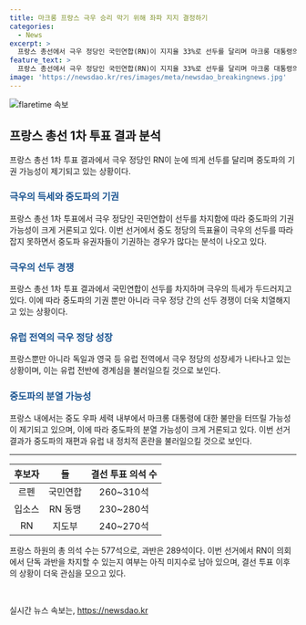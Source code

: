 ```yaml
---
title: 마크롱 프랑스 극우 승리 막기 위해 좌파 지지 결정하기
categories:
  - News
excerpt: >
  프랑스 총선에서 극우 정당인 국민연합(RN)이 지지율 33%로 선두를 달리며 마크롱 대통령의 정치생명을 끝낼 것으로 전망되며, 중도파 연합의 득표율은 20%에 그쳤다. 극우 세력의 압승으로 인해 중도파의 재편이 예상되고, 프랑스와 유럽 내에 극우 정당의 득세가 경계되고 있다. 중도파 유권자들이 기권하는 경우가 많다는 분석과 함께, 극우 세력의 패배에 대한 우려도 존재한다.
feature_text: >
  프랑스 총선에서 극우 정당인 국민연합(RN)이 지지율 33%로 선두를 달리며 마크롱 대통령의 정치생명을 끝낼 것으로 전망되며, 중도파 연합의 득표율은 20%에 그쳤다. 극우 세력의 압승으로 인해 중도파의 재편이 예상되고, 프랑스와 유럽 내에 극우 정당의 득세가 경계되고 있다. 중도파 유권자들이 기권하는 경우가 많다는 분석과 함께, 극우 세력의 패배에 대한 우려도 존재한다.
image: 'https://newsdao.kr/res/images/meta/newsdao_breakingnews.jpg'
---
```


<p><img src="https://newsdao.kr/res/images/meta/newsdao_breakingnews.jpg" alt="flaretime 속보" /></p>

<h2 data-ke-size="size26">프랑스 총선 1차 투표 결과 분석</h2>

<p data-ke-size="size16">프랑스 총선 1차 투표 결과에서 극우 정당인 RN이 눈에 띄게 선두를 달리며 중도파의 기권 가능성이 제기되고 있는 상황이다.</p>

<h3><b><span style="color: #1a5490;">극우의 득세와 중도파의 기권</span></b></h3>

<p data-ke-size="size16">프랑스 총선 1차 투표에서 극우 정당인 국민연합이 선두를 차지함에 따라 중도파의 기권 가능성이 크게 거론되고 있다. 이번 선거에서 중도 정당의 득표율이 극우의 선두를 따라잡지 못하면서 중도파 유권자들이 기권하는 경우가 많다는 분석이 나오고 있다.</p>

<h3><b><span style="color: #1a5490;">극우의 선두 경쟁</span></b></h3>

<p data-ke-size="size16">프랑스 총선 1차 투표 결과에서 국민연합이 선두를 차지하며 극우의 득세가 두드러지고 있다. 이에 따라 중도파의 기권 뿐만 아니라 극우 정당 간의 선두 경쟁이 더욱 치열해지고 있는 상황이다.</p>

<h3><b><span style="color: #1a5490;">유럽 전역의 극우 정당 성장</span></b></h3>

<p data-ke-size="size16">프랑스뿐만 아니라 독일과 영국 등 유럽 전역에서 극우 정당의 성장세가 나타나고 있는 상황이며, 이는 유럽 전반에 경계심을 불러일으킬 것으로 보인다.</p>

<h3><b><span style="color: #1a5490;">중도파의 분열 가능성</span></b></h3>

<p data-ke-size="size16">프랑스 내에서는 중도 우파 세력 내부에서 마크롱 대통령에 대한 불만을 터뜨릴 가능성이 제기되고 있으며, 이에 따라 중도파의 분열 가능성이 크게 거론되고 있다. 이번 선거 결과가 중도파의 재편과 유럽 내 정치적 혼란을 불러일으킬 것으로 보인다.</p>

<hr>

<table>
<thead>
<tr>
<th style="text-align: center;">후보자</th>
<th style="text-align: center;">들</th>
<th style="text-align: center;">결선 투표 의석 수</th>
</tr>
</thead>
<tbody>
<tr>
<td style="text-align: center;">르펜</td>
<td style="text-align: center;">국민연합</td>
<td style="text-align: center;">260~310석</td>
</tr>
<tr>
<td style="text-align: center;">입소스</td>
<td style="text-align: center;">RN 동맹</td>
<td style="text-align: center;">230~280석</td>
</tr>
<tr>
<td style="text-align: center;">RN</td>
<td style="text-align: center;">지도부</td>
<td style="text-align: center;">240~270석</td>
</tr>
</tbody>
</table>

<p data-ke-size="size16">프랑스 하원의 총 의석 수는 577석으로, 과반은 289석이다. 이번 선거에서 RN이 의회에서 단독 과반을 차지할 수 있는지 여부는 아직 미지수로 남아 있으며, 결선 투표 이후의 상황이 더욱 관심을 모으고 있다.</p>

<p data-ke-size="size16">&nbsp;</p>
실시간 뉴스 속보는, <a href="https://newsdao.kr" rel="dofollow">https://newsdao.kr</a>


